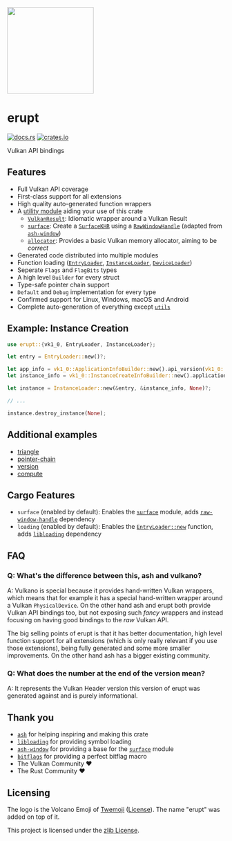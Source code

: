 <img src="https://gitlab.com/Friz64/erupt/-/raw/master/logo.png" height=200>

# erupt
[![docs.rs](https://docs.rs/erupt/badge.svg)](https://docs.rs/erupt)
[![crates.io](https://img.shields.io/crates/v/erupt.svg)](https://crates.io/crates/erupt)

Vulkan API bindings

## Features
- Full Vulkan API coverage
- First-class support for all extensions
- High quality auto-generated function wrappers
- A [utility module] aiding your use of this crate
  - [`VulkanResult`]: Idiomatic wrapper around a Vulkan Result
  - [`surface`]: Create a [`SurfaceKHR`] using a [`RawWindowHandle`] (adapted from [`ash-window`])
  - [`allocator`]: Provides a basic Vulkan memory allocator, aiming to be *correct*
- Generated code distributed into multiple modules
- Function loading ([`EntryLoader`], [`InstanceLoader`], [`DeviceLoader`])
- Seperate `Flags` and `FlagBits` types
- A high level `Builder` for every struct
- Type-safe pointer chain support
- `Default` and `Debug` implementation for every type
- Confirmed support for Linux, Windows, macOS and Android
- Complete auto-generation of everything except [`utils`]

## Example: Instance Creation
```rust ignore
use erupt::{vk1_0, EntryLoader, InstanceLoader};

let entry = EntryLoader::new()?;

let app_info = vk1_0::ApplicationInfoBuilder::new().api_version(vk1_0::make_version(1, 0, 0));
let instance_info = vk1_0::InstanceCreateInfoBuilder::new().application_info(&app_info);

let instance = InstanceLoader::new(&entry, &instance_info, None)?;

// ...

instance.destroy_instance(None);
```

## Additional examples
- [triangle](https://gitlab.com/Friz64/erupt/-/blob/master/erupt_examples/src/bin/triangle.rs)
- [pointer-chain](https://gitlab.com/Friz64/erupt/-/blob/master/erupt_examples/src/bin/pointer_chain.rs)
- [version](https://gitlab.com/Friz64/erupt/-/blob/master/erupt_examples/src/bin/version.rs)
- [compute](https://gitlab.com/Friz64/erupt/-/blob/master/erupt_examples/src/bin/compute.rs)

## Cargo Features
- `surface` (enabled by default): Enables the [`surface`] module, adds [`raw-window-handle`] dependency
- `loading` (enabled by default): Enables the [`EntryLoader::new`] function, adds [`libloading`] dependency

## FAQ
### Q: What's the difference between this, ash and vulkano?
A: Vulkano is special because it provides hand-written Vulkan wrappers, which means that for example
it has a special hand-written wrapper around a Vulkan `PhysicalDevice`. On the other hand ash and
erupt both provide Vulkan API bindings too, but not exposing such *fancy* wrappers and instead
focusing on having good bindings to the *raw* Vulkan API.

The big selling points of erupt is that it has better documentation, high level function support for
all extensions (which is only really relevant if you use those extensions), being fully generated
and some more smaller improvements. On the other hand ash has a bigger existing community.

### Q: What does the number at the end of the version mean?
A: It represents the Vulkan Header version this version of erupt was generated against and is purely
informational.

## Thank you
- [`ash`](https://crates.io/crates/ash) for helping inspiring and making this crate
- [`libloading`](https://crates.io/crates/libloading) for providing symbol loading
- [`ash-window`](https://crates.io/crates/ash-window) for providing a base for the [`surface`] module
- [`bitflags`](https://crates.io/crates/bitflags) for providing a perfect bitflag macro
- The Vulkan Community ❤️
- The Rust Community ❤️

## Licensing

The logo is the Volcano Emoji of [Twemoji](https://twemoji.twitter.com/) ([License](https://creativecommons.org/licenses/by/4.0/)). The name "erupt" was added on top of it.

This project is licensed under the [zlib License](https://gitlab.com/Friz64/erupt/-/blob/master/LICENSE).

[utility module]: https://docs.rs/erupt/*/erupt/utils/index.html
[`VulkanResult`]: https://docs.rs/erupt/*/erupt/utils/struct.VulkanResult.html
[`surface`]: https://docs.rs/erupt/*/erupt/utils/surface/index.html
[`SurfaceKHR`]: https://docs.rs/erupt/*/erupt/extensions/khr_surface/struct.SurfaceKHR.html
[`allocator`]: https://docs.rs/erupt/*/erupt/utils/allocator/index.html
[`RawWindowHandle`]: https://docs.rs/raw-window-handle/*/raw_window_handle/enum.RawWindowHandle.html
[`libloading`]: https://crates.io/crates/libloading
[`raw-window-handle`]: https://crates.io/crates/raw-window-handle
[`ash-window`]: https://crates.io/crates/ash-window
[`EntryLoader`]: https://docs.rs/erupt/*/erupt/struct.EntryLoader.html
[`EntryLoader::new`]: https://docs.rs/erupt/*/erupt/struct.EntryLoader.html#method.new
[`InstanceLoader`]: https://docs.rs/erupt/*/erupt/struct.InstanceLoader.html
[`DeviceLoader`]: https://docs.rs/erupt/*/erupt/struct.DeviceLoader.html
[`utils`]: https://docs.rs/erupt/*/erupt/utils/index.html
